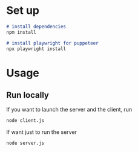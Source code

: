 # Set up 
```md
# install dependencies
npm install

# install playwright for puppeteer
npx playwright install
```
# Usage
## Run locally

If you want to launch the server and the client, run 
```bash
node client.js
```
If want just to run the server
```bash
node server.js
```